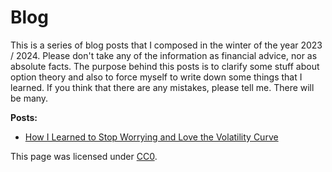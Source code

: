 # Blog

This is a series of blog posts that I composed in the winter of the year 2023 / 2024. Please don't take any of the information as financial advice, nor as absolute facts. The purpose behind this posts is to clarify some stuff about option theory and also to force myself to write down some things that I learned. If you think that there are any mistakes, please tell me. There will be many. 


**Posts:**

* [How I Learned to Stop Worrying and Love the Volatility Curve](subsection.md)




This page was licensed under [CC0](https://creativecommons.org/publicdomain/zero/1.0/).
